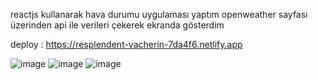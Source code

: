 reactjs kullanarak hava durumu uygulaması yaptım 
openweather sayfası üzerinden api ile verileri çekerek ekranda gösterdim 

deploy : https://resplendent-vacherin-7da4f6.netlify.app

![image](https://user-images.githubusercontent.com/110103127/197527073-489b0a2e-8b4e-44a6-9c1b-6fa84bcb90d2.png)
![image](https://user-images.githubusercontent.com/110103127/197527151-d9414b19-cc6c-45c7-8ece-1d5333fbe743.png)
![image](https://user-images.githubusercontent.com/110103127/197527205-4cbacd7c-80e6-4845-9c56-a0ee374a0977.png)
